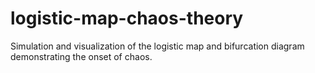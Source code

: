 # logistic-map-chaos-theory
Simulation and visualization of the logistic map and bifurcation diagram demonstrating the onset of chaos.
